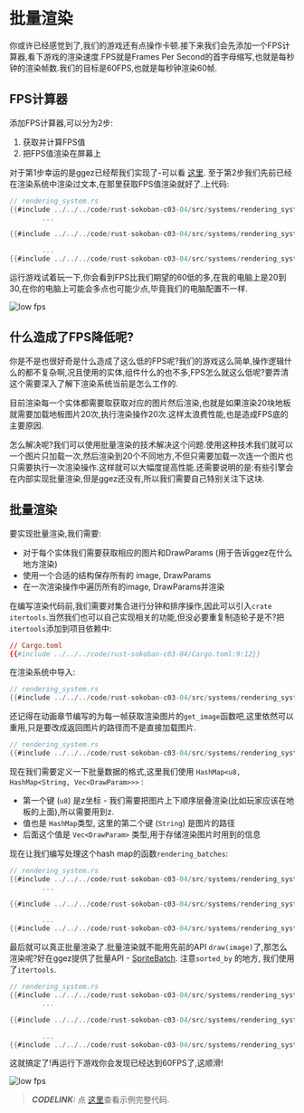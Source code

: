 # 批量渲染

你或许已经感觉到了,我们的游戏还有点操作卡顿.接下来我们会先添加一个FPS计算器,看下游戏的渲染速度.FPS就是Frames Per Second的首字母缩写,也就是每秒钟的渲染帧数.我们的目标是60FPS,也就是每秒钟渲染60帧.

## FPS计算器
添加FPS计算器,可以分为2步:
1. 获取并计算FPS值
1. 把FPS值渲染在屏幕上

对于第1步幸运的是ggez已经帮我们实现了-可以看 [这里](https://docs.rs/ggez/0.1.0/ggez/timer/fn.get_fps.html). 至于第2步我们先前已经在渲染系统中渲染过文本,在那里获取FPS值渲染就好了.上代码:

```rust
// rendering_system.rs
{{#include ../../../code/rust-sokoban-c03-04/src/systems/rendering_system.rs:66}}
        ...

{{#include ../../../code/rust-sokoban-c03-04/src/systems/rendering_system.rs:114:118}}

        ...
{{#include ../../../code/rust-sokoban-c03-04/src/systems/rendering_system.rs:123}}
```

运行游戏试着玩一下,你会看到FPS比我们期望的60低的多,在我的电脑上是20到30,在你的电脑上可能会多点也可能少点,毕竟我们的电脑配置不一样.

![low fps](./images/low_fps.png)

## 什么造成了FPS降低呢?
你是不是也很好奇是什么造成了这么低的FPS呢?我们的游戏这么简单,操作逻辑什么的都不复杂啊,况且使用的实体,组件什么的也不多,FPS怎么就这么低呢?要弄清这个需要深入了解下渲染系统当前是怎么工作的.

目前渲染每一个实体都需要取获取对应的图片然后渲染,也就是如果渲染20块地板就需要加载地板图片20次,执行渲染操作20次.这样太浪费性能,也是造成FPS底的主要原因.

怎么解决呢?我们可以使用批量渲染的技术解决这个问题.使用这种技术我们就可以一个图片只加载一次,然后渲染到20个不同地方,不但只需要加载一次连一个图片也只需要执行一次渲染操作.这样就可以大幅度提高性能.还需要说明的是:有些引擎会在内部实现批量渲染,但是ggez还没有,所以我们需要自己特别关注下这块.

## 批量渲染
要实现批量渲染,我们需要:
* 对于每个实体我们需要获取相应的图片和DrawParams (用于告诉ggez在什么地方渲染)
* 使用一个合适的结构保存所有的 image, DrawParams
* 在一次渲染操作中遍历所有的image, DrawParams并渲染

在编写渲染代码前,我们需要对集合进行分钟和排序操作,因此可以引入`crate itertools`.当然我们也可以自己实现相关的功能,但没必要重复制造轮子是不?把`itertools`添加到项目依赖中:

```toml
// Cargo.toml
{{#include ../../../code/rust-sokoban-c03-04/Cargo.toml:9:12}}
```

在渲染系统中导入:

```rust
// rendering_system.rs
{{#include ../../../code/rust-sokoban-c03-04/src/systems/rendering_system.rs:11}}
```

还记得在动画章节编写的为每一帧获取渲染图片的`get_image`函数吧,这里依然可以重用,只是要改成返回图片的路径而不是直接加载图片.

```rust
// rendering_system.rs
{{#include ../../../code/rust-sokoban-c03-04/src/systems/rendering_system.rs:36:53}}
```

现在我们需要定义一下批量数据的格式,这里我们使用 `HashMap<u8, HashMap<String, Vec<DrawParam>>>` :
* 第一个键 (`u8`) 是z坐标 - 我们需要把图片上下顺序层叠渲染(比如玩家应该在地板的上面),所以需要用到z.
* 值也是 `HashMap`类型, 这里的第二个键 (`String`) 是图片的路径
* 后面这个值是 `Vec<DrawParam>` 类型,用于存储渲染图片时用到的信息

现在让我们编写处理这个hash map的函数`rendering_batches`:

```rust
// rendering_system.rs
{{#include ../../../code/rust-sokoban-c03-04/src/systems/rendering_system.rs:66}}
        ...

{{#include ../../../code/rust-sokoban-c03-04/src/systems/rendering_system.rs:72:94}}

        ...
{{#include ../../../code/rust-sokoban-c03-04/src/systems/rendering_system.rs:123}}
```

最后就可以真正批量渲染了.批量渲染就不能用先前的API `draw(image)`了,那怎么渲染呢?好在ggez提供了批量API - [SpriteBatch](https://docs.rs/ggez/0.5.1/ggez/graphics/spritebatch/struct.SpriteBatch.html). 注意`sorted_by` 的地方, 我们使用了`itertools`. 

```rust
// rendering_system.rs
{{#include ../../../code/rust-sokoban-c03-04/src/systems/rendering_system.rs:66}}
        ...

{{#include ../../../code/rust-sokoban-c03-04/src/systems/rendering_system.rs:96:112}}

        ...
{{#include ../../../code/rust-sokoban-c03-04/src/systems/rendering_system.rs:123}}
```

这就搞定了!再运行下游戏你会发现已经达到60FPS了,这顺滑!

![low fps](./images/high_fps.png)

> **_CODELINK:_**  点 [这里](https://github.com/open-mit/rust-sokoban/tree/master/code/rust-sokoban-c03-04)查看示例完整代码.